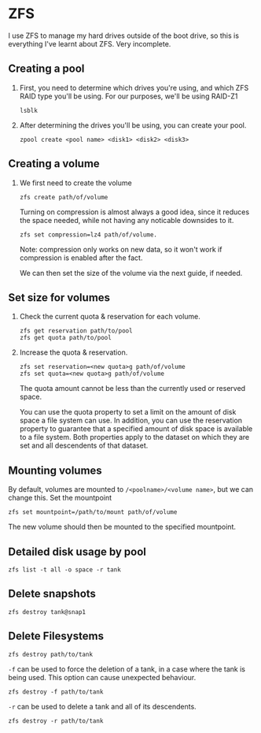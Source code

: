 # ZFS
I use ZFS to manage my hard drives outside of the boot drive, so this is everything I've learnt about ZFS. Very incomplete.

## Creating a pool
1. First, you need to determine which drives you're using, and which ZFS RAID type you'll be using. For our purposes, we'll be using RAID-Z1
   ```
   lsblk
   ```
2. After determining the drives you'll be using, you can create your pool.
   ```
   zpool create <pool name> <disk1> <disk2> <disk3>
   ```

## Creating a volume
1. We first need to create the volume
   ```
   zfs create path/of/volume
   ```

   Turning on compression is almost always a good idea, since it reduces the space needed, while not having any noticable downsides to it.
   ```
   zfs set compression=lz4 path/of/volume.
   ```
   Note: compression only works on new data, so it won't work if compression is enabled after the fact.

   We can then set the size of the volume via the next guide, if needed.


## Set size for volumes
1. Check the current quota & reservation for each volume.
   ```
   zfs get reservation path/to/pool
   zfs get quota path/to/pool
   ```
2. Increase the quota & reservation.
   ```
   zfs set reservation=<new quota>g path/of/volume
   zfs set quota=<new quota>g path/of/volume
   ```
   The quota amount cannot be less than the currently used or reserved space.  

   You can use the quota property to set a limit on the amount of disk space a file system can use. In addition, you can use the reservation property to guarantee that a specified amount of disk space is available to a file system. Both properties apply to the dataset on which they are set and all descendents of that dataset.

## Mounting volumes
By default, volumes are mounted to `/<poolname>/<volume name>`, but we can change this.
Set the mountpoint
```
zfs set mountpoint=/path/to/mount path/of/volume
```
The new volume should then be mounted to the specified mountpoint.


## Detailed disk usage by pool
```
zfs list -t all -o space -r tank
```

## Delete snapshots
```
zfs destroy tank@snap1
```

## Delete Filesystems
```
zfs destroy path/to/tank
```

`-f` can be used to force the deletion of a tank, in a case where the tank is being used. This option can cause unexpected behaviour.
```
zfs destroy -f path/to/tank
```

`-r` can be used to delete a tank and all of its descendents.
```
zfs destroy -r path/to/tank
```